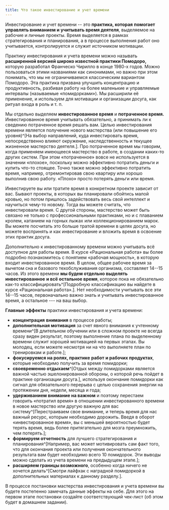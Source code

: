 ```yaml
---
title: Что такое инвестирование и учет времени
---
```


Инвестирование и учет времени -- это **практика, которая** **помогает
управлять вниманием и** **учитывать время деятеля**, выделяемое на
рабочие и личные проекты. Время выделяется в рамках стратегирования и
планирования, а в процессе выполнения работ оно учитывается,
контролируется и служит источником мотивации.

Практику инвестирования и учета времени можно называть **расширенной
версией широко известной практики Помодоро,** которую разработал
Франческо Чирилло в конце 1980-х годов. Можно пользоваться этими
названиями как синонимами, но важно при этом понимать, что мы не
ограничиваемся классическим вариантом Помодоро. Эта практика призвана
улучшить концентрацию и продуктивность, разбивая работу на более
маленькие и управляемые интервалы (называемые «помидорками»). Мы
расширили её применение, и используем для мотивации и организации
досуга, как ритуал входа в роль и т. п.

Мы отдельно выделяем **инвестированное время** и **потраченное время.**
Инвестированное время учитывать обязательно, а принимать ли к сведению
потраченное время решать вам. Целью инвестирования времени является
получение нового мастерства (или повышение его
уровня)^[На выбор направлений, куда инвестировать время,
непосредственно влияют окружение, наследственность и текущее жизненное
мастерство деятеля.]. Про потраченное время мы говорим,
когда применяем имеющееся мастерство в работе, в создании каких-то
других систем. При этом «потраченное» вовсе не используется в значении
«плохое», поскольку можно эффективно потратить деньги и купить что-то
стоящее. Точно также можно эффективно потратить время, например,
отремонтировав свою квартиру или хорошо выполнив свою работу. «Плохо»
просто потерять деньги или время.

Инвестируете вы или тратите время в конкретном проекте зависит от вас.
Бывают проекты, в которых вы планировали обойтись малой кровью, но потом
пришлось задействовать весь свой интеллект и научиться чему-то новому.
Тогда вы можете считать, что инвестировали время. С другой стороны,
мастерство может быть связано не только с профессиональными практиками,
но и с плаванием кролем, катанием на горных лыжах или
коллекционированием марок. Вы можете посчитать это больше тратой времени
в целях досуга, но можете воспринять и как инвестирование и вложить
время в освоение этих практик досуга.

Дополнительно к инвестированному времени можно учитывать всё доступное
для работы время. В курсе «Рациональная работа» вы более подробно
познакомитесь с понятием «рабочая мощность», в которую входит
инвестированное время. В целом, общее рабочее время за вычетом сна и
базового техобслуживания организма, составляет 14--15 часов. Из этого
времени **мы будем отдельно выделять** **инвестированное** **и всё
остальное время**, которое пока не обязательно как-то
классифицировать^[Подробную классификацию вы найдете в
курсе «Рациональная работа».]. Нет необходимости
учитывать все эти 14--15 часов, первоначально важно знать и учитывать
инвестированное время, а остальное --- на ваш выбор.

**Главные эффекты** практики инвестирования и учета времени:

-   **концентрация** **внимания** в процессе работы;
-   **дополнительная мотивация** за счет явного внимания к учтенному
    времени^[В длительном обучении или в сложном проекте
    не всегда сразу виден результат, поэтому выполнение плана по
    выделенному времени служит хорошей мотивацией на первых этапах. Вы
    молодец, если можете несмотря ни на что выполняете план по
    тренировкам и работе.];
-   **фокусируемся на ролях, практике** **работ** **и рабочих
    продуктах**, которые необходимо получить за время помидорки;
-   **своевременно отдыхаем**^[Отдых между помидорками
    является важной частью эшелонированной обороны, о которой речь
    пойдет в практике организации досуга.], используя
    окончание помидорки как сигнал для обязательного перерыва с целью
    сохранения энергии на протяжении дня, недели, месяца и года;
-   **удерживанием внимание на важном** и поэтому перестаем говорить
    «потратил время» в отношении инвестированного времени в новое
    мастерство или другую важную для вас
    систему^[Перестраиваем свое внимание, и теперь время
    для нас важный ресурс, которым необходимо дорожить. Введя в оборот
    «инвестированное время», вы с меньшей вероятностью будет терять
    время, ведь более притягательно для мозга преумножить, чем
    потерять.];
-   **формируем отчетность** для лучшего стратегирования и
    планирования^[Например, вас может мотивировать сам
    факт того, что для окончания проекта или получения окончательного
    результата вам будет необходимо всего 10 помидорок. Эти выводы можно
    сделать из учета времени на предыдущем этапе.];
-   **расширяем границы возможного**, особенно когда ничего не хочется
    делать^[Смотри лайфхак с наградной помидоркой в
    дополнительных материалах к данному разделу.].

В процессе постановки мастерства инвестирования и учета времени вы
будете постепенно замечать данные эффекты на себе. Для этого на первом
этапе постановки создайте соответствующий чек-лист (об этом будет в
домашнем задании).
